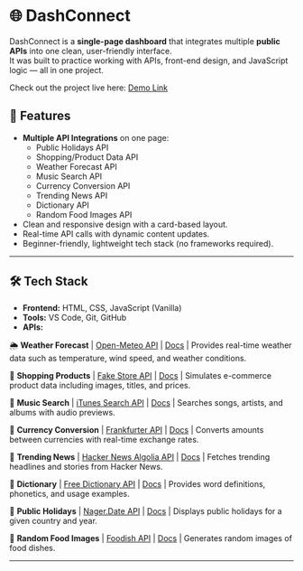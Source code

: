 # 🌐 DashConnect

DashConnect is a **single-page dashboard** that integrates multiple **public APIs** into one clean, user-friendly interface.  
It was built to practice working with APIs, front-end design, and JavaScript logic — all in one project.

Check out the project live here: [Demo Link](https://codepen.io/lasiakoppaka/pen/VYvOgXv) 

## 🚀 Features
- **Multiple API Integrations** on one page:
  - Public Holidays API
  - Shopping/Product Data API
  - Weather Forecast API
  - Music Search API
  - Currency Conversion API
  - Trending News API
  - Dictionary API
  - Random Food Images API
- Clean and responsive design with a card-based layout.
- Real-time API calls with dynamic content updates.
- Beginner-friendly, lightweight tech stack (no frameworks required).

---

## 🛠️ Tech Stack
- **Frontend:** HTML, CSS, JavaScript (Vanilla)
- **Tools:** VS Code, Git, GitHub
- **APIs:**  

 🌦️ **Weather Forecast** | [Open-Meteo API](https://open-meteo.com/en/docs) | [Docs](https://open-meteo.com/en/docs) | Provides real-time weather data such as temperature, wind speed, and weather conditions. 
 
 🛒 **Shopping Products** | [Fake Store API](https://fakestoreapi.com/) | [Docs](https://fakestoreapi.com/) | Simulates e-commerce product data including images, titles, and prices. 
 
 🎵 **Music Search** | [iTunes Search API](https://developer.apple.com/library/archive/documentation/AudioVideo/Conceptual/iTuneSearchAPI/) | [Docs](https://developer.apple.com/library/archive/documentation/AudioVideo/Conceptual/iTuneSearchAPI/) | Searches songs, artists, and albums with audio previews. 
 
 💱 **Currency Conversion** | [Frankfurter API](https://www.frankfurter.app/docs/) | [Docs](https://www.frankfurter.app/docs/) | Converts amounts between currencies with real-time exchange rates. 
 
 📰 **Trending News** | [Hacker News Algolia API](https://hn.algolia.com/api) | [Docs](https://hn.algolia.com/api) | Fetches trending headlines and stories from Hacker News. 
 
 📘 **Dictionary** | [Free Dictionary API](https://dictionaryapi.dev/) | [Docs](https://dictionaryapi.dev/) | Provides word definitions, phonetics, and usage examples. 
 
 📅 **Public Holidays** | [Nager.Date API](https://date.nager.at/) | [Docs](https://date.nager.at/swagger/index.html) | Displays public holidays for a given country and year. 
 
 🍔 **Random Food Images** | [Foodish API](https://github.com/sudhanshu-15/foodish-api) | [Docs](https://github.com/sudhanshu-15/foodish-api) | Generates random images of food dishes. 

---
